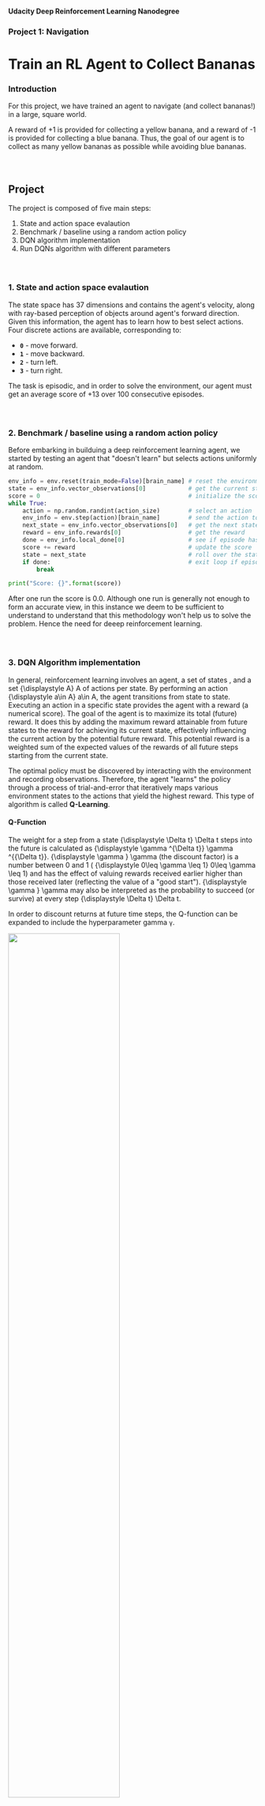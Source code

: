 #### Udacity Deep Reinforcement Learning Nanodegree
### Project 1: Navigation
# Train an RL Agent to Collect Bananas

### Introduction

For this project, we have trained an agent to navigate (and collect bananas!) in a large, square world.

A reward of +1 is provided for collecting a yellow banana, and a reward of -1 is provided for collecting a blue banana.  Thus, the goal of our agent is to collect as many yellow bananas as possible while avoiding blue bananas.
##### &nbsp;

## Project
The project is composed of five main steps:

1. State and action space evalaution
2. Benchmark / baseline using a random action policy
3. DQN algorithm implementation
4. Run DQNs algorithm with different parameters

##### &nbsp;

### 1. State and action space evalaution
The state space has 37 dimensions and contains the agent's velocity, along with ray-based perception of objects around agent's forward direction.  Given this information, the agent has to learn how to best select actions.  Four discrete actions are available, corresponding to:
- **`0`** - move forward.
- **`1`** - move backward.
- **`2`** - turn left.
- **`3`** - turn right.

The task is episodic, and in order to solve the environment, our agent must get an average score of +13 over 100 consecutive episodes.
##### &nbsp;

### 2. Benchmark / baseline using a random action policy
Before embarking in builduing a deep reinforcement learning agent, we started by testing an agent that "doesn't learn" but selects actions uniformly at random.

```python
env_info = env.reset(train_mode=False)[brain_name] # reset the environment
state = env_info.vector_observations[0]            # get the current state
score = 0                                          # initialize the score
while True:
    action = np.random.randint(action_size)        # select an action
    env_info = env.step(action)[brain_name]        # send the action to the environment
    next_state = env_info.vector_observations[0]   # get the next state
    reward = env_info.rewards[0]                   # get the reward
    done = env_info.local_done[0]                  # see if episode has finished
    score += reward                                # update the score
    state = next_state                             # roll over the state to next time step
    if done:                                       # exit loop if episode finished
        break

print("Score: {}".format(score))
```

After one run the score is 0.0. Although one run is generally not enough to form an accurate view, in this instance we deem to be sufficient to understand to understand that this methodology won't help us to solve the problem. Hence the need for deeep reinforcement learning.


##### &nbsp;


### 3. DQN Algorithm implementation
In general, reinforcement learning involves an agent, a set of states <img src="images/S.svg" alt="" title="S" />, and a set {\displaystyle A} A of actions per state. By performing an action {\displaystyle a\in A} a\in A, the agent transitions from state to state. Executing an action in a specific state provides the agent with a reward (a numerical score).
The goal of the agent is to maximize its total (future) reward. It does this by adding the maximum reward attainable from future states to the reward for achieving its current state, effectively influencing the current action by the potential future reward. This potential reward is a weighted sum of the expected values of the rewards of all future steps starting from the current state.

The optimal policy must be discovered by interacting with the environment and recording observations. Therefore, the agent "learns" the policy through a process of trial-and-error that iteratively maps various environment states to the actions that yield the highest reward. This type of algorithm is called **Q-Learning**.

#### Q-Function
The weight for a step from a state {\displaystyle \Delta t} \Delta t steps into the future is calculated as {\displaystyle \gamma ^{\Delta t}} \gamma ^{{\Delta t}}. {\displaystyle \gamma } \gamma  (the discount factor) is a number between 0 and 1 ( {\displaystyle 0\leq \gamma \leq 1} 0\leq \gamma \leq 1) and has the effect of valuing rewards received earlier higher than those received later (reflecting the value of a "good start"). {\displaystyle \gamma } \gamma  may also be interpreted as the probability to succeed (or survive) at every step {\displaystyle \Delta t} \Delta t.

In order to discount returns at future time steps, the Q-function can be expanded to include the hyperparameter gamma `γ`.

<img src="images/optimal-action-value-function.png" width="67%" align="top-left" alt="" title="Optimal Action Value Function" />

The algorithm, therefore, has a function that calculates the quality of a state-action combination:

{\displaystyle Q:S\times A\to \mathbb {R} } Q:S\times A\to {\mathbb  {R}} .
Before learning begins, {\displaystyle Q} Q is initialized to a possibly arbitrary fixed value (chosen by the programmer). Then, at each time {\displaystyle t} t the agent selects an action {\displaystyle a_{t}} a_{t}, observes a reward {\displaystyle r_{t}} r_{t}, enters a new state {\displaystyle s_{t+1}} s_{t+1} (that may depend on both the previous state {\displaystyle s_{t}} s_{t} and the selected action), and {\displaystyle Q} Q is updated. The core of the algorithm is a simple value iteration update, using the weighted average of the old value and the new information:

{\displaystyle Q^{new}(s_{t},a_{t})\leftarrow (1-\alpha )\cdot \underbrace {Q(s_{t},a_{t})} _{\text{old value}}+\underbrace {\alpha } _{\text{learning rate}}\cdot \overbrace {{\bigg (}\underbrace {r_{t}} _{\text{reward}}+\underbrace {\gamma } _{\text{discount factor}}\cdot \underbrace {\max _{a}Q(s_{t+1},a)} _{\text{estimate of optimal future value}}{\bigg )}} ^{\text{learned value}}}

where {\displaystyle r_{t}} {\displaystyle r_{t}} is the reward received when moving from the state {\displaystyle s_{t}} s_{{t}} to the state {\displaystyle s_{t+1}} s_{t+1}, and {\displaystyle \alpha } \alpha  is the learning rate ( {\displaystyle 0<\alpha \leq 1} 0<\alpha \leq 1).

We can then define our optimal policy `π*` as the action that maximizes the Q-function for a given state across all possible states. The optimal Q-function `Q*(s,a)` maximizes the total expected reward for an agent starting in state `s` and choosing action `a`, then following the optimal policy for each subsequent state.

<img src="images/optimal-policy-equation.png" width="47%" align="top-left" alt="" title="Optimal Policy Equation" />

#### Epsilon Greedy Algorithm
The **exploration vs. exploitation dilemma** is a well known challenge in the field of reinforcement learning and it refers to the challenge with the Q-function in choosing which action to take while the agent is still learning the optimal policy. Should the agent choose an action based on the Q-values observed thus far? Or, should the agent try a new action in hopes of earning a higher reward?

We implemented an **𝛆-greedy algorithm** to systematically manage the exploration vs. exploitation trade-off. The agent "explores" by picking a random action with some probability epsilon `𝛜`. However, the agent continues to "exploit" its knowledge of the environment by choosing actions based on the policy with probability (1-𝛜).

Furthermore, the value of epsilon is purposely decayed over time, so that the agent favors exploration during its initial interactions with the environment, but increasingly favors exploitation as it gains more experience. The starting and ending values for epsilon, and the rate at which it decays are three hyperparameters that are later tuned during experimentation.

You can find the 𝛆-greedy logic implemented as part of the `agent.act()` method in `agent.py` of the source code.


#### Deep Q-Network (DQN)
As name suggest, Deep Q-Learning, could essentially be described as a combination of a deep neural network and reinforcement learning. In this instance a deep network is used to approximate the Q-function. Given a network `F`, finding an optimal policy is a matter of finding the best weights `w` such that `F(s,a,w) ≈ Q(s,a)`.

The neural network architecture used for this project can be found in the `model.py` file of the source code. The network contains three fully connected layers with 64, 64, and 4 nodes respectively.

#### Experience Replay
Experience replay allows the RL agent to learn from past experience.

Each experience is stored in a replay buffer as the agent interacts with the environment. The replay buffer contains a collection of experience tuples with the state, action, reward, and next state `(s, a, r, s')`. The agent then samples from this buffer as part of the learning step. Experiences are sampled randomly, so that the data is uncorrelated. This prevents action values from oscillating or diverging catastrophically, since a naive Q-learning algorithm could otherwise become biased by correlations between sequential experience tuples.

Also, experience replay improves learning through repetition. By doing multiple passes over the data, our agent has multiple opportunities to learn from a single experience tuple. This is particularly useful for state-action pairs that occur infrequently within the environment.

The implementation of the replay buffer can be found in the `agent.py` file of the source code.

##### &nbsp;

### 4. Run Experiments

Given that implementing DQN respect to initial benchmark policy was quite successful we only lmited ourselves to different hyperparameters. We managed in more than one occasion to solve in less than 250 episodes.


##### &nbsp;



---

# Project Starter Code
The project starter code can be found below, in case you want to run this project yourself.

Also, the original Udacity repo for this project can be found [here](https://github.com/udacity/deep-reinforcement-learning/tree/master/p1_navigation).


### Getting Started

1. Download the environment from one of the links below.  You need only select the environment that matches your operating system:
    - Linux: [click here](https://s3-us-west-1.amazonaws.com/udacity-drlnd/P1/Banana/Banana_Linux.zip)
    - Mac OSX: [click here](https://s3-us-west-1.amazonaws.com/udacity-drlnd/P1/Banana/Banana.app.zip)
    - Windows (32-bit): [click here](https://s3-us-west-1.amazonaws.com/udacity-drlnd/P1/Banana/Banana_Windows_x86.zip)
    - Windows (64-bit): [click here](https://s3-us-west-1.amazonaws.com/udacity-drlnd/P1/Banana/Banana_Windows_x86_64.zip)

    (_For Windows users_) Check out [this link](https://support.microsoft.com/en-us/help/827218/how-to-determine-whether-a-computer-is-running-a-32-bit-version-or-64) if you need help with determining if your computer is running a 32-bit version or 64-bit version of the Windows operating system.

    (_For AWS_) If you'd like to train the agent on AWS (and have not [enabled a virtual screen](https://github.com/Unity-Technologies/ml-agents/blob/master/docs/Training-on-Amazon-Web-Service.md)), then please use [this link](https://s3-us-west-1.amazonaws.com/udacity-drlnd/P1/Banana/Banana_Linux_NoVis.zip) to obtain the environment.

2. Place the file in the DRLND GitHub repository, in the `p1_navigation/` folder, and unzip (or decompress) the file.

### Instructions

Follow the instructions in `Navigation.ipynb` to get started with training your own agent!


